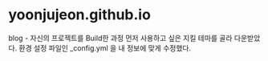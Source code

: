 # yoonjujeon.github.io
blog - 자신의 프로젝트를 Build한 과정
먼저 사용하고 싶은 지킬 테마를 골라 다운받았다.
환경 설정 파일인 _config.yml 을 내 정보에 맞게 수정했다.
